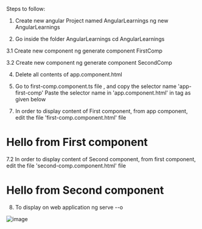 Steps to follow:

1. Create new angular Project named AngularLearnings
ng new AngularLearnings

2. Go inside the folder AngularLearnings
cd AngularLearnings

3.1 Create new component
ng generate component FirstComp

3.2 Create new component
ng generate component SecondComp

4. Delete all contents of app.component.html

5. Go to first-comp.component.ts file , and copy the selector name 'app-first-comp'
   Paste the selector name in 'app.component.html' in tag as given below

<app-first-comp></app-first-comp>

7. In order to display content of First component, from app component, edit the file 'first-comp.component.html' file

<h1>Hello from First component</h1>
<app-second-comp></app-second-comp>

7.2 In order to display content of Second component, from first component, edit the file 'second-comp.component.html' file
<h1>Hello from Second component</h1>

8. To display on web application
ng serve --o

![image](https://user-images.githubusercontent.com/72671266/230950565-f63ac17a-4a72-466e-9744-b7d67d886e83.png)

